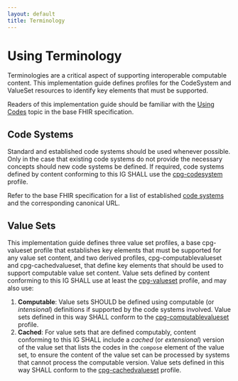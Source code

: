 ```yaml
---
layout: default
title: Terminology
---
```


# Using Terminology

Terminologies are a critical aspect of supporting interoperable computable content. This implementation guide defines profiles for the CodeSystem and ValueSet resources to identify key elements that must be supported. 

Readers of this implementation guide should be familiar with the [Using Codes](http://hl7.org/fhir/R4/terminologies.html) topic in the base FHIR specification.

## Code Systems

Standard and established code systems should be used whenever possible. Only in the case that existing code systems do not provide the necessary concepts should new code systems be defined. If required, code systems defined by content conforming to this IG SHALL use the [cpg-codesystem](StructureDefinition-cpg-codesystem.html) profile.

Refer to the base FHIR specification for a list of established [code systems](http://hl7.org/fhir/R4/terminologies-systems.html) and the corresponding canonical URL.

## Value Sets

This implementation guide defines three value set profiles, a base cpg-valueset profile that establishes key elements that must be supported for any value set content, and two derived profiles, cpg-computablevalueset and cpg-cachedvalueset, that define key elements that should be used to support computable value set content. Value sets defined by content conforming to this IG SHALL use at least the [cpg-valueset](StructureDefinition-cpg-valueset.html) profile, and may also use:

1. **Computable**: Value sets SHOULD be defined using computable (or _intensional_) definitions if supported by the code systems involved. Value sets defined in this way SHALL conform to the [cpg-computablevalueset](StructureDefinition-cpg-computablevalueset.html) profile.
2. **Cached**: For value sets that are defined computably, content conforming to this IG SHALL include a _cached_ (or _extensional_) version of the value set that lists the codes in the `compose` element of the value set, to ensure the content of the value set can be processed by systems that cannot process the computable version. Value sets defined in this way SHALL conform to the [cpg-cachedvalueset](StructureDefinition-cpg-cachedvalueset.html) profile.


